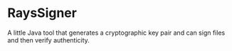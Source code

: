 # RaysSigner
A little Java tool that generates a cryptographic key pair and can sign files and then verify authenticity.
